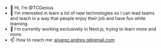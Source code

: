 - 👋 Hi, I’m @TCGenius
- 👀 I’m interested in learn a lot of new technologies so I can lead teams and teach in a way that people enjoy their job and have fun while learning.
- 🌱 I'm currently working exclusively in Next.js, trying to learn more and more.
- 📫 How to reach me: alvarez.andres.g@gmail.com

<!---
TCGenius/TCGenius is a ✨ special ✨ repository because its `README.md` (this file) appears on your GitHub profile.
You can click the Preview link to take a look at your changes.
--->
